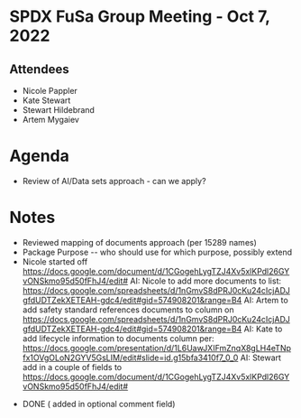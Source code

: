 # SPDX FuSa Group Meeting - Oct 7, 2022

## Attendees
* Nicole Pappler
* Kate Stewart
* Stewart Hildebrand
* Artem Mygaiev

# Agenda
* Review of AI/Data sets approach - can we apply?

# Notes
* Reviewed mapping of documents approach (per 15289 names)
* Package Purpose -- who should use for which purpose,  possibly extend 
* Nicole started off https://docs.google.com/document/d/1CGogehLygTZJ4Xv5xlKPdl26GYvONSkmo95d50fFhJ4/edit#
AI:  Nicole to add more documents to list: https://docs.google.com/spreadsheets/d/1nGmvS8dPRJ0cKu24cIcjADJgfdUDTZekXETEAH-gdc4/edit#gid=574908201&range=B4
AI: Artem to add safety standard references documents to column on  https://docs.google.com/spreadsheets/d/1nGmvS8dPRJ0cKu24cIcjADJgfdUDTZekXETEAH-gdc4/edit#gid=574908201&range=B4
AI:  Kate to add lifecycle information to documents column per: https://docs.google.com/presentation/d/1L6UawJXIFmZnqX8gLH4eTNpfx1OVgOLoN2GYV5GsLIM/edit#slide=id.g15bfa3410f7_0_0
AI: Stewart add in a couple of fields to https://docs.google.com/document/d/1CGogehLygTZJ4Xv5xlKPdl26GYvONSkmo95d50fFhJ4/edit#
- DONE ( added in optional comment field)
